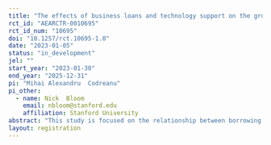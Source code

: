 ```yaml
---
title: "The effects of business loans and technology support on the growth of U.S. online entrepreneurs"
rct_id: "AEARCTR-0010695"
rct_id_num: "10695"
doi: "10.1257/rct.10695-1.0"
date: "2023-01-05"
status: "in_development"
jel: ""
start_year: "2023-01-30"
end_year: "2025-12-31"
pi: "Mihai Alexandru  Codreanu"
pi_other:
  - name: Nick  Bloom
    email: nbloom@stanford.edu
    affiliation: Stanford University
abstract: "This study is focused on the relationship between borrowing constraints, access to cutting-edge technology and information about cutting-edge technology on the performance of U.S. online businesses. With the help of two large U.S. technology companies we will be able to randomize access to loans and free cloud computing credits (as well as information about the potential use of technology) to otherwise identical (generally small, but fast growing) firms, to see if they will have a causal impact on firm development. We will check the performance of these companies on a wide variety of metrics (sales, growth, input choices, etc.), heterogeneity in the treatment effects, as well as possible channels through which the effect may take place using both administrative data provided by our partners and data collected independently by the researchers (webscraping, surveying, etc.). We will survey the firms in our sample at baseline (before the program is implemented), short-term (around 6 months after), and longer term (around 18 months after) to check the persistency of the effects. We posit that at least the capital loans intervention will have a sizable short and long-term effect on firm performance, while the cloud computing experiments will induce firms to use more cloud computing for their day-to-day activities."
layout: registration
---
```


